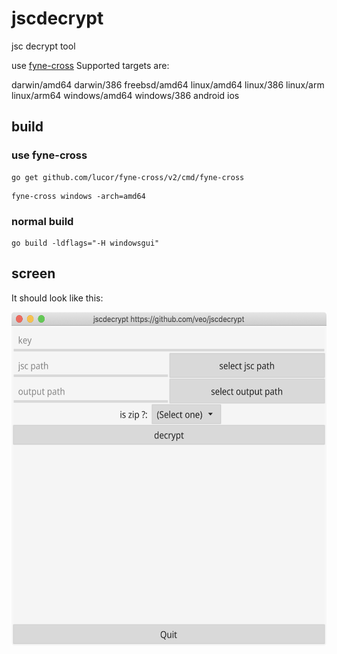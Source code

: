 # jscdecrypt
jsc decrypt tool

use [fyne-cross](https://github.com/lucor/fyne-cross)
Supported targets are:

darwin/amd64
darwin/386
freebsd/amd64
linux/amd64
linux/386
linux/arm
linux/arm64
windows/amd64
windows/386
android
ios

## build
### use fyne-cross

```
go get github.com/lucor/fyne-cross/v2/cmd/fyne-cross
```

```
fyne-cross windows -arch=amd64
```
### normal build 

```
go build -ldflags="-H windowsgui"
```
## screen
It should look like this:

<p align="center" markdown="1">
  <img src="screen.png" width="570" height="534" alt="Fyne Hello Dark Theme" />
</p>
